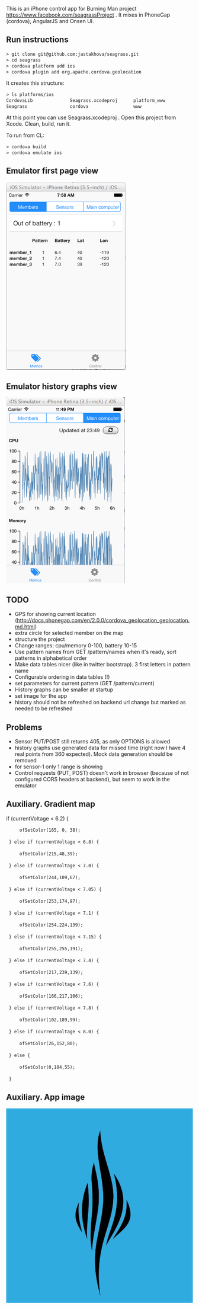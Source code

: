 This is an iPhone control app for Burning Man project https://www.facebook.com/seagrassProject . It mixes in PhoneGap (cordova), AngularJS and Onsen UI.

## Run instructions

	> git clone git@github.com:jastakhova/seagrass.git
	> cd seagrass
	> cordova platform add ios
	> cordova plugin add org.apache.cordova.geolocation

It creates this structure:

	> ls platforms/ios
	CordovaLib              Seagrass.xcodeproj      platform_www
	Seagrass                cordova                 www

At this point you can use Seagrass.xcodeproj . Open this project from Xcode. Clean, build, run it.

To run from CL:

	> cordova build
	> cordova emulate ios

## Emulator first page view

![You will get this first screen when running this app](https://github.com/jastakhova/seagrass/blob/master/img/2014-08-05_0758.png "First screen")

## Emulator history graphs view

![Emulator history graphs view](https://github.com/jastakhova/seagrass/blob/master/img/2014-08-07_2349.png "History graphs screen")


## TODO

 * GPS for showing current location (http://docs.phonegap.com/en/2.0.0/cordova_geolocation_geolocation.md.html)
 * extra circle for selected member on the map
 * structure the project
 * Change ranges: cpu/memory 0-100, battery 10-15
 * Use pattern names from GET /pattern/names when it's ready, sort patterns in alphabetical order
 * Make data tables nicer (like in twitter bootstrap). 3 first letters in pattern name
 * Configurable ordering in data tables (!)
 * set parameters for current pattern (GET /pattern/current)
 * History graphs can be smaller at startup
 * set image for the app
 * history should not be refreshed on backend url change but marked as needed to be refreshed

 ## Problems

 * Sensor PUT/POST still returns 405, as only OPTIONS is allowed
 * history graphs use generated data for missed time (right now I have 4 real points from 360 expected). Mock data generation should be removed
 * for sensor-1 only 1 range is showing
 * Control requests (PUT, POST) doesn't work in browser (because of not configured CORS headers at backend), but seem to work in the emulator

 ## Auxiliary. Gradient map

  if (currentVoltage < 6.2) {

         ofSetColor(165, 0, 38);

     } else if (currentVoltage < 6.8) {

         ofSetColor(215,48,39);

     } else if (currentVoltage < 7.0) {

         ofSetColor(244,109,67);

     } else if (currentVoltage < 7.05) {

         ofSetColor(253,174,97);

     } else if (currentVoltage < 7.1) {

         ofSetColor(254,224,139);

     } else if (currentVoltage < 7.15) {

         ofSetColor(255,255,191);

     } else if (currentVoltage < 7.4) {

         ofSetColor(217,239,139);

     } else if (currentVoltage < 7.6) {

         ofSetColor(166,217,106);

     } else if (currentVoltage < 7.8) {

         ofSetColor(102,189,99);

     } else if (currentVoltage < 8.0) {

         ofSetColor(26,152,80);

     } else {

         ofSetColor(0,104,55);

     }

## Auxiliary. App image

![Image for app](https://github.com/jastakhova/seagrass/blob/master/img/seagrass.png "Image for app")